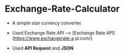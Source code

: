 # Exchange-Rate-Calculator

 * A simple size currency converter.
 
 * Used Exchange Rate API --> [Exchange Rate API](https://www.exchangerate-a pi.com/) 
 
 * Used **API Request** and **JSON**
